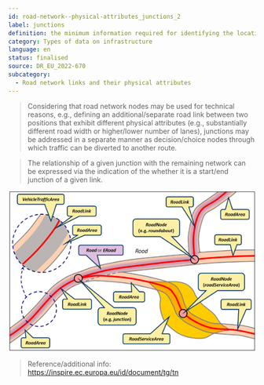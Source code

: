 ```yaml
---
id: road-network--physical-attributes_junctions_2
label: junctions
definition: the minimum information required for identifying the location of a junction and its relationship with the remaining entities of the road network.
category: Types of data on infrastructure
language: en
status: finalised
source: DR_EU_2022-670
subcategory:
  - Road network links and their physical attributes
---
```


>Considering that road network nodes may be used for technical reasons, e.g., defining an additional/separate road link between two positions that exhibit different physical attributes (e.g., substantially different road width or higher/lower number of lanes), junctions may be addressed in a separate manner as decision/choice nodes through which traffic can be diverted to another route.

>The relationship of a given junction with the remaining network can be expressed via the indication of the whether it is a start/end junction of a given link.

![Figure](../../images/road-network--physical-attributes_junctions.png)

>Reference/additional info: https://inspire.ec.europa.eu/id/document/tg/tn


